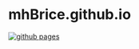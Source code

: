 # mhBrice.github.io

[![github pages](https://github.com/mhBrice/mhBrice.github.io/actions/workflows/deploy.yaml/badge.svg)](https://github.com/mhBrice/mhBrice.github.io/actions/workflows/deploy.yaml)
